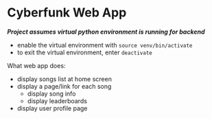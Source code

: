 # Cyberfunk Web App

<b><i>Project assumes virtual python environment is running for backend</i></b>
- enable the virtual environment with `source venv/bin/activate`
- to exit the virtual environment, enter `deactivate`

What web app does:
- display songs list at home screen
- display a page/link for each song
	- display song info
	- display leaderboards
- display user profile page
